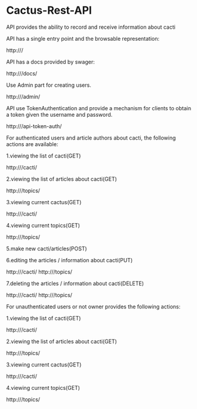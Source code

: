 # Cactus-Rest-API
API provides the ability to record and receive information about cacti

API has a single entry point and  the browsable representation: 

http://<your hostname>/

API has a docs provided by swager: 

http://<your hostname>/docs/

Use Admin part for creating users.

http://<your hostname>/admin/

API use TokenAuthentication and provide a mechanism for clients to obtain a token given the username and password.

http://<your hostname>/api-token-auth/

For authenticated users and article authors about cacti, the following actions are available:

1.viewing the list of cacti(GET)

http://<your hostname>/cacti/

2.viewing the list of articles about cacti(GET)

http://<your hostname>/topics/

3.viewing current cactus(GET)

http://<your hostname>/cacti/<id>

4.viewing current topics(GET)

http://<your hostname>/topics/<id>

5.make new cacti/articles(POST)

6.editing the articles / information about cacti(PUT)

http://<your hostname>/cacti/<id>
http://<your hostname>/topics/<id>

7.deleting the articles / information about cacti(DELETE)

http://<your hostname>/cacti/<id>
http://<your hostname>/topics/<id>

For  unauthenticated users or not owner provides the following actions:

1.viewing the list of cacti(GET)

http://<your hostname>/cacti/

2.viewing the list of articles about cacti(GET)

http://<your hostname>/topics/

3.viewing current cactus(GET)

http://<your hostname>/cacti/<id>

4.viewing current topics(GET)

http://<your hostname>/topics/<id>
